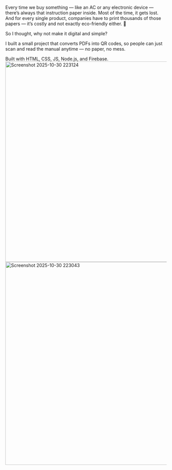 Every time we buy something — like an AC or any electronic device — there’s always that instruction paper inside.
Most of the time, it gets lost. And for every single product, companies have to print thousands of those papers — it’s costly and not exactly eco-friendly either. 🌱

So I thought, why not make it digital and simple?

I built a small project that converts PDFs into QR codes, so people can just scan and read the manual anytime — no paper, no mess.

Built with HTML, CSS, JS, Node.js, and Firebase.<img width="1349" height="627" alt="Screenshot 2025-10-30 223124" src="https://github.com/user-attachments/assets/e9b9fc35-0354-46a6-ba65-de898050eb89" />
<img width="1351" height="635" alt="Screenshot 2025-10-30 223043" src="https://github.com/user-attachments/assets/61447d37-1503-4db7-9445-ff31e6d4247f" />
